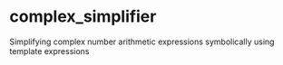 # complex_simplifier
Simplifying complex number arithmetic expressions symbolically using template expressions
